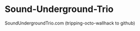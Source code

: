 Sound-Underground-Trio
======================

SoundUndergroundTrio.com (tripping-octo-wallhack to github)
